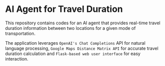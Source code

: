 # AI Agent for Travel Duration

This repository contains codes for an AI agent that provides real-time travel duration information between two locations for a given mode of transportation.

The application leverages `OpenAI's Chat Completions` API for natural language processing, `Google Maps Distance Matrix API` for accurate travel duration calculation and `Flask-based web user interface` for easy interaction.



 
